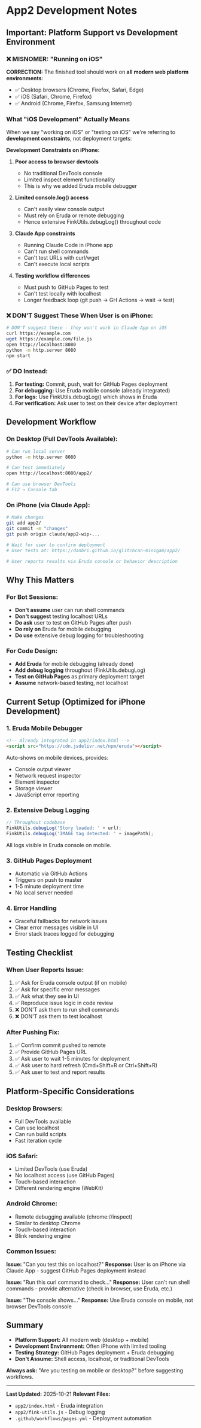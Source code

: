 # App2 Development Notes

## Important: Platform Support vs Development Environment

### ❌ MISNOMER: "Running on iOS"

**CORRECTION:** The finished tool should work on **all modern web platform environments**:
- ✅ Desktop browsers (Chrome, Firefox, Safari, Edge)
- ✅ iOS (Safari, Chrome, Firefox)
- ✅ Android (Chrome, Firefox, Samsung Internet)

### What "iOS Development" Actually Means

When we say "working on iOS" or "testing on iOS" we're referring to **development constraints**, not deployment targets:

**Development Constraints on iPhone:**
1. **Poor access to browser devtools**
   - No traditional DevTools console
   - Limited inspect element functionality
   - This is why we added Eruda mobile debugger

2. **Limited console.log() access**
   - Can't easily view console output
   - Must rely on Eruda or remote debugging
   - Hence extensive FinkUtils.debugLog() throughout code

3. **Claude App constraints**
   - Running Claude Code in iPhone app
   - Can't run shell commands
   - Can't test URLs with curl/wget
   - Can't execute local scripts

4. **Testing workflow differences**
   - Must push to GitHub Pages to test
   - Can't test locally with localhost
   - Longer feedback loop (git push → GH Actions → wait → test)

### ❌ DON'T Suggest These When User is on iPhone:

```bash
# DON'T suggest these - they won't work in Claude App on iOS
curl https://example.com
wget https://example.com/file.js
open http://localhost:8080
python -m http.server 8080
npm start
```

### ✅ DO Instead:

1. **For testing:** Commit, push, wait for GitHub Pages deployment
2. **For debugging:** Use Eruda mobile console (already integrated)
3. **For logs:** Use FinkUtils.debugLog() which shows in Eruda
4. **For verification:** Ask user to test on their device after deployment

## Development Workflow

### On Desktop (Full DevTools Available):
```bash
# Can run local server
python -m http.server 8080

# Can test immediately
open http://localhost:8080/app2/

# Can use browser DevTools
# F12 → Console tab
```

### On iPhone (via Claude App):
```bash
# Make changes
git add app2/
git commit -m "changes"
git push origin claude/app2-wip-...

# Wait for user to confirm deployment
# User tests at: https://danbri.github.io/glitchcan-minigam/app2/

# User reports results via Eruda console or behavior description
```

## Why This Matters

### For Bot Sessions:
- **Don't assume** user can run shell commands
- **Don't suggest** testing localhost URLs
- **Do ask** user to test on GitHub Pages after push
- **Do rely on** Eruda for mobile debugging
- **Do use** extensive debug logging for troubleshooting

### For Code Design:
- **Add Eruda** for mobile debugging (already done)
- **Add debug logging** throughout (FinkUtils.debugLog)
- **Test on GitHub Pages** as primary deployment target
- **Assume** network-based testing, not localhost

## Current Setup (Optimized for iPhone Development)

### 1. Eruda Mobile Debugger
```html
<!-- Already integrated in app2/index.html -->
<script src="https://cdn.jsdelivr.net/npm/eruda"></script>
```

Auto-shows on mobile devices, provides:
- Console output viewer
- Network request inspector
- Element inspector
- Storage viewer
- JavaScript error reporting

### 2. Extensive Debug Logging
```javascript
// Throughout codebase
FinkUtils.debugLog('Story loaded: ' + url);
FinkUtils.debugLog('IMAGE tag detected: ' + imagePath);
```

All logs visible in Eruda console on mobile.

### 3. GitHub Pages Deployment
- Automatic via GitHub Actions
- Triggers on push to master
- 1-5 minute deployment time
- No local server needed

### 4. Error Handling
- Graceful fallbacks for network issues
- Clear error messages visible in UI
- Error stack traces logged for debugging

## Testing Checklist

### When User Reports Issue:
1. ✅ Ask for Eruda console output (if on mobile)
2. ✅ Ask for specific error messages
3. ✅ Ask what they see in UI
4. ✅ Reproduce issue logic in code review
5. ❌ DON'T ask them to run shell commands
6. ❌ DON'T ask them to test localhost

### After Pushing Fix:
1. ✅ Confirm commit pushed to remote
2. ✅ Provide GitHub Pages URL
3. ✅ Ask user to wait 1-5 minutes for deployment
4. ✅ Ask user to hard refresh (Cmd+Shift+R or Ctrl+Shift+R)
5. ✅ Ask user to test and report results

## Platform-Specific Considerations

### Desktop Browsers:
- Full DevTools available
- Can use localhost
- Can run build scripts
- Fast iteration cycle

### iOS Safari:
- Limited DevTools (use Eruda)
- No localhost access (use GitHub Pages)
- Touch-based interaction
- Different rendering engine (WebKit)

### Android Chrome:
- Remote debugging available (chrome://inspect)
- Similar to desktop Chrome
- Touch-based interaction
- Blink rendering engine

### Common Issues:

**Issue:** "Can you test this on localhost?"
**Response:** User is on iPhone via Claude App - suggest GitHub Pages deployment instead

**Issue:** "Run this curl command to check..."
**Response:** User can't run shell commands - provide alternative (check in browser, use Eruda, etc.)

**Issue:** "The console shows..."
**Response:** Use Eruda console on mobile, not browser DevTools console

## Summary

- **Platform Support:** All modern web (desktop + mobile)
- **Development Environment:** Often iPhone with limited tooling
- **Testing Strategy:** GitHub Pages deployment + Eruda debugging
- **Don't Assume:** Shell access, localhost, or traditional DevTools

**Always ask:** "Are you testing on mobile or desktop?" before suggesting workflows.

---

**Last Updated:** 2025-10-21
**Relevant Files:**
- `app2/index.html` - Eruda integration
- `app2/fink-utils.js` - Debug logging
- `.github/workflows/pages.yml` - Deployment automation
